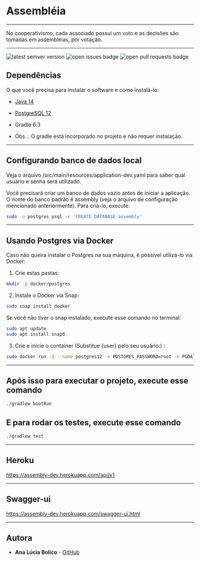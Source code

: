 # Assembléia

----

No cooperativismo, cada associado possui um voto e as decisões são tomadas em assembleias, por votação.

----

<img src='https://img.shields.io/github/tag/analuciabolico/assembly.svg' alt='latest semver version' /> <img src='https://img.shields.io/github/issues/analuciabolico/assembly.svg' alt='open issues badge' /> <img src='https://img.shields.io/github/issues-pr/analuciabolico/assembly.svg' alt='open pull requests badge' />

## Dependências

O que você precisa para instalar o software e como instalá-lo:

- [Java 14](https://computingforgeeks.com/install-oracle-java-openjdk-14-on-ubuntu-debian-linux/)
- [PostgreSQL 12](https://www.postgresql.org/download/)
- Gradle 6.3

- Obs .: O gradle está incorporado no projeto e não requer instalação.

----

## Configurando banco de dados local

 Veja o arquivo /src/main/resources/application-dev.yaml para saber qual usuário e senha será utilizado.

Você precisará criar um banco de dados vazio antes de iniciar a aplicação. O nome do banco padrão é assembly (veja o arquivo de configuração mencionado anteriormente). Para criá-lo, execute:

```sh
sudo -u postgres psql -c 'CREATE DATABASE assembly'
```

----

## Usando Postgres via Docker

Caso não queira instalar o Postgres na sua máquina, é possível utilizá-lo via Docker:

1. Crie estas pastas:

```sh
mkdir -p docker/postgres
```

2. Instale o Docker via Snap:

```sh
sudo snap install docker
```

Se você não tiver o snap instalado, execute esse comando no terminal:

```sh
sudo apt update
sudo apt install snapd
```

3. Crie e inicie o container (Substitue {user} pelo seu usuário:) :

```sh
sudo docker run -d --name postgres12 -e POSTGRES_PASSWORD=root -e PGDATA=/var/lib/postgresql/data/pgdata -v /home/{user}/docker/postgres:/var/lib/postgresql/data postgres -h 127.0.0.1
```

----

## Após isso para executar o projeto, execute esse comando

```sh
./gradlew bootRun
```

## E para rodar os testes, execute esse comando 

```sh
./gradlew test
```

----

## Heroku

https://assembly-dev.herokuapp.com/api/v1

----

## Swagger-ui

https://assembly-dev.herokuapp.com/swagger-ui.html

----

## Autora

* **Ana Lúcia Bolico** - [GitHub](https://github.com/analuciabolico)

